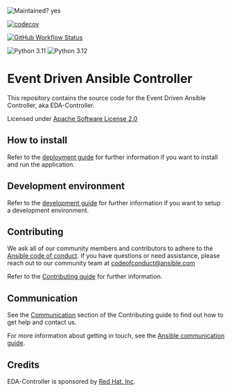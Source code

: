 ![Maintained? yes](https://img.shields.io/badge/Maintained%3F-yes-yellow.svg)

[![codecov](https://codecov.io/gh/ansible/eda-server/graph/badge.svg?token=N6Z2DZGKGZ)](https://codecov.io/gh/ansible/eda-server)

[![GitHub Workflow Status](https://github.com/ansible/eda-server/actions/workflows/ci.yaml/badge.svg?branch=main)](https://github.com/ansible/eda-server/actions/workflows/ci.yaml?query=branch%3Amain)

![Python 3.11](https://img.shields.io/badge/Python-3.11-blue)
![Python 3.12](https://img.shields.io/badge/Python-3.12-blue)

# Event Driven Ansible Controller

This repository contains the source code for the Event Driven Ansible Controller, aka EDA-Controller.

Licensed under [Apache Software License 2.0](LICENSE)

## How to install

Refer to the [deployment guide](docs/deployment.md) for further information if you want to install and run the application.

## Development environment

Refer to the [development guide](docs/development.md) for further information if you want to setup a development environment.

## Contributing

We ask all of our community members and contributors to adhere to the [Ansible code of conduct](https://docs.ansible.com/ansible/latest/community/code_of_conduct.html).
If you have questions or need assistance, please reach out to our community team at <codeofconduct@ansible.com>

Refer to the [Contributing guide](docs/contributing.md) for further information.

## Communication

See the [Communication](https://github.com/ansible/eda-server/blob/main/docs/contributing.md#communication) section of the
Contributing guide to find out how to get help and contact us.

For more information about getting in touch, see the
[Ansible communication guide](https://docs.ansible.com/ansible/devel/community/communication.html).

## Credits

EDA-Controller is sponsored by [Red Hat, Inc](https://www.redhat.com).
